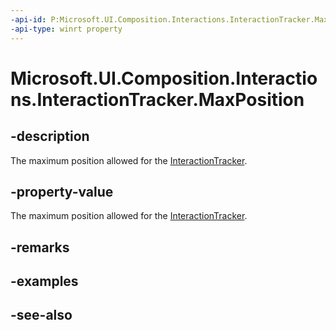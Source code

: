 ```yaml
---
-api-id: P:Microsoft.UI.Composition.Interactions.InteractionTracker.MaxPosition
-api-type: winrt property
---
```


<!-- Property syntax
public Windows.Foundation.Numerics.Vector3 MaxPosition { get;  set; }
-->

# Microsoft.UI.Composition.Interactions.InteractionTracker.MaxPosition

## -description
The maximum position allowed for the [InteractionTracker](interactiontracker.md).

## -property-value
The maximum position allowed for the [InteractionTracker](interactiontracker.md).

## -remarks

## -examples

## -see-also
